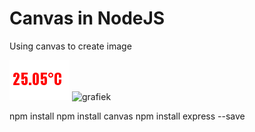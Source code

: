 # Canvas in NodeJS

Using canvas to create image

![currentTemp](images/temperature.png)
![grafiek](images/grafiek.png)

npm install
npm install canvas
npm install express --save